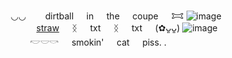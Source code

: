 ⠀⠀⠀◡◡⠀⠀⠀dirtball⠀⠀in⠀⠀the⠀⠀coupe⠀⠀𐂯
![image](https://files.catbox.moe/16q5tr.png) 
⠀⠀⠀⠀⠀⠀⠀[straw](https://drugyaoi.straw.page)⠀⠀ᛝ⠀⠀txt⠀⠀ᛝ⠀⠀txt⠀⠀(✿ᴗ͈ᴗ͈) 
![image](https://files.catbox.moe/ubj0fe.png)
⠀⠀⠀⠀⠀⠀𓎢𓎟𓎡⠀⠀smokin'⠀⠀cat⠀⠀piss. . 
